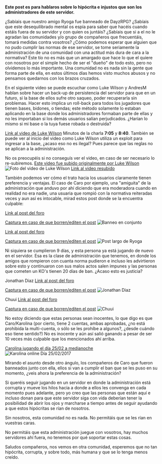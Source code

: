 **Este post es para hablaros sobre lo hipócrita e injustos que son los administradores de este servidor.**

¿Sabíais que nuestro amigo Ryoga fue banneado de DayzRPG? ¿Sabíais que este desequilibrado mental os espía para saber que hacéis cuando estáis fuera de su servidor y con quien os juntáis? ¿Sabíais que si a el no le agradan las comunidades y/o grupo de compañeros que frecuentáis, tomará medidas contra vosotros? ¿Cómo podemos esperar que alguien que no pudo cumplir las normas de ese servidor, se tome seriamente la administración de una comunidad con una actitud más dura de cara a la normativa? Este tío no es más que un amargado que hace lo que el quiere con nosotros por el simple hecho de ser el "dueño" de todo esto, pero no olvidemos lo más importante. Una comunidad no es nada sin la gente que forma parte de ella, en estos últimos días hemos visto muchos abusos y no pensamos quedarnos con los brazos cruzados.

En el siguiente video se puede escuchar como Luke Wilson y AndresM hablan sobre hacer un back-up de persistencia del servidor para que en un futuro, si la base de ellos sufre otro saqueo, poder recuperarla sin problemas. Hacer esto implica un roll-back para todos los jugadores que tienen bases, bidones, o tiendas;  este método solamente lo estaban aplicando en la base donde los administradores formaban parte de ellas y no les importaban si los demás usuarios salían perjudicados. ¿Harían lo mismo si mi base o la tuya fuese robada o destruida?

[Link al video de Luke Wilson](https://www.youtube.com/watch?v=a0DoiQMo6Yg)
Minutos de la charla **7:05** y **8:40**.
También se puede ver al inicio del video como Luke Wilson utiliza un exploit para ingresar a la base, ¿acaso eso no  es ilegal? Pues parece que las reglas no se aplican a la administración.

No os preocupéis si no conseguís ver el video, en caso de ser necesario lo re-subiremos. [Este video fue subido originalmente por Luke Wilson](http://imgur.com/yxM1bLD.png)
![Foto del video de Luke Wilson](http://imgur.com/yxM1bLD.png)
[Link al video resubido](https://vid.me/XH1b )



También podemos ver cómo el trato hacia los usuarios claramente tienen preferencia y ventajas. El caso de Caro por ejemplo, una "amiguita" de la administración que anduvo por ahí diciendo que era moderadora cuando en realidad no era nadie, una usuaria que rompió con la normativa reiteradas veces y aun así es intocable, mirad estos post donde se la encuentra culpable:

[Link al post del foro](http://foro.dayz-rphispano.es/index.php?topic=638.msg6350#msg6350)

[Captura en caso de que borren/editen el post](http://i.imgur.com/RPQKD8Y.png)
![Banneo en conjunto](http://i.imgur.com/RPQKD8Y.png)

[Link al post del foro](http://foro.dayz-rphispano.es/index.php?topic=1381.msg6347#msg6347)

[Captura en caso de que borren/editen el post](http://i.imgur.com/3da4l7R.png)
![Post largo de Ryoga](http://i.imgur.com/3da4l7R.png)

Ni siquiera se cumplieron 9 días, y esta persona ya está jugando de nuevo en el servidor. Esa es la clase de administración que tenemos, en donde los amigos que rompieron con cuanta norma pudieron e incluso les advirtieron sobre esto y continuaron con sus malos actos salen impunes y las personas que cometen un KO's tienen 20 días de ban. ¿Acaso esto es justicia?

Jonathan Diaz
[Link al post del foro](http://foro.dayz-rphispano.es/index.php?topic=638.msg6088#msg6088)

[Captura en caso de que borren/editen el post](http://imgur.com/FZ8aaK0.png)
![Jonathan Diaz](http://imgur.com/FZ8aaK0.png)

Chuui
[Link al post del foro](http://foro.dayz-rphispano.es/index.php?topic=638.msg6731#msg6731)

[Captura en caso de que borren/editen el post](http://i.imgur.com/4v2Y5TK.png)
![Chuui](http://i.imgur.com/4v2Y5TK.png)


No estoy diciendo que estas personas sean inocentes, lo que digo es que Caro/Karolina (por cierto, tiene 2 cuentas, ambas aprobadas, ¿no está prohibida la multi-cuenta, o sólo se les prohíbe a algunos?, ¿desde cuándo eso tiene sentido?) No es inocente y aún así salió ganando a pesar de ser 10 veces más culpable que los mencionados ahí arriba.

[Carolina jugando el día 25/02 a medianoche](http://i.imgur.com/ntsFJxj.png)
![Karolina online Día 25/02/2017](http://i.imgur.com/ntsFJxj.png)


Mirando el asunto desde otro ángulo, los compañeros de Caro que fueron banneados junto con ella, ellos si van a cumplir el ban que se les puso en su momento, ¿veis ahora la preferencia de la administración?



Si queréis seguir jugando en un servidor en donde la administración está corrupta y mueve los hilos hacia a donde a ellos les convenga en cada momento pues adelante, pero yo creo que las personas que están aquí e incluso donan para que este servidor siga con vida deberían tener la posibilidad de abrir los ojos y marcharse a tiempo antes de seguir ayudando a que estos hipócritas se rían de nosotros.

Sin nosotros, esta comunidad no es nada. No permitáis que se les rían en vuestras caras.

No permitáis que esta administración juegue con vosotros, hay muchos servidores ahí fuera, no tenemos por qué soportar estas cosas.

Saludos compañeros, nos vemos en otra comunidad, esperemos que no tan hipócrita, corrupta, y sobre todo, más humana y que se lo tenga menos creído.
